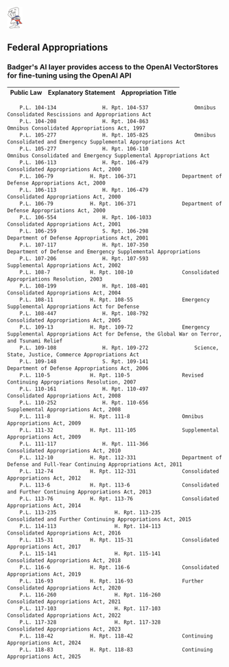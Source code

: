 ![](https://github.com/is-leeroy-jenkins/Badger/blob/master/Resources/Assets/GitHubImages/Appropriation.png)
## Federal Appropriations


### Badger's AI layer provides access to the OpenAI VectorStores for fine-tuning using the OpenAI API

|               Public Law                     |           Explanatory Statement       |	  	Appropriation Title			                                                  |   
| -------------------------------------------- | --------------------------------------|----------------------------------------------------------------------------------------------------------|
		P.L. 104-134			   H. Rpt. 104-537				 Omnibus Consolidated Rescissions and Appropriations Act
		P.L. 104-208			   H. Rpt. 104-863 			         Omnibus Consolidated Appropriations Act, 1997
		P.L. 105-277			   H. Rpt. 105-825				 Omnibus Consolidated and Emergency Supplemental Appropriations Act
		P.L. 105-277 			   H. Rpt. 106-110 			         Omnibus Consolidated and Emergency Supplemental Appropriations Act
		P.L. 106-113			   H. Rpt. 106-479 			         Consolidated Appropriations Act, 2000
		P.L. 106-79			   H. Rpt. 106-371				 Department of Defense Appropriations Act, 2000
		P.L. 106-113			   H. Rpt. 106-479				 Consolidated Appropriations Act, 2000
		P.L. 106-79			   H. Rpt. 106-371				 Department of Defense Appropriations Act, 2000
		P.L. 106-554			   H. Rpt. 106-1033			         Consolidated Appropriations Act, 2001
		P.L. 106-259			   S. Rpt. 106-298				 Department of Defense Appropriations Act, 2001
		P.L. 107-117			   H. Rpt. 107-350				 Department of Defense and Emergency Supplemental Appropriations
		P.L. 107-206			   H. Rpt. 107-593				 Supplemental Appropriations Act, 2002
		P.L. 108-7			   H. Rpt. 108-10				 Consolidated Appropriations Resolution, 2003
		P.L. 108-199			   H. Rpt. 108-401				 Consolidated Appropriations Act, 2004
		P.L. 108-11			   H. Rpt. 108-55				 Emergency Supplemental Appropriations Act for Defense
		P.L. 108-447			   H. Rpt. 108-792				 Consolidated Appropriations Act, 2005
		P.L. 109-13			   H. Rpt. 109-72				 Emergency Supplemental Appropriations Act for Defense, the Global War on Terror, and Tsunami Relief
		P.L. 109-108			   H. Rpt. 109-272				 Science, State, Justice, Commerce Appropriations Act
		P.L. 109-148			   S. Rpt. 109-141				 Department of Defense Appropriations Act, 2006
		P.L. 110-5			   H. Rpt. 110-5				 Revised Continuing Appropriations Resolution, 2007
		P.L. 110-161			   H. Rpt. 110-497				 Consolidated Appropriations Act, 2008
		P.L. 110-252			   H. Rpt. 110-656				 Supplemental Appropriations Act, 2008
		P.L. 111-8			   H. Rpt. 111-8				 Omnibus Appropriations Act, 2009
		P.L. 111-32			   H. Rpt. 111-105				 Supplemental Appropriations Act, 2009
		P.L. 111-117			   H. Rpt. 111-366				 Consolidated Appropriations Act, 2010
		P.L. 112-10			   H. Rpt. 112-331				 Department of Defense and Full-Year Continuing Appropriations Act, 2011
		P.L. 112-74			   H. Rpt. 112-331				 Consolidated Appropriations Act, 2012
		P.L. 113-6			   H. Rpt. 113-6				 Consolidated and Further Continuing Appropriations Act, 2013
		P.L. 113-76			   H. Rpt. 113-76				 Consolidated Appropriations Act, 2014
		P.L. 113-235		           H. Rpt. 113-235				 Consolidated and Further Continuing Appropriations Act, 2015
		P.L. 114-113		           H. Rpt. 114-113				 Consolidated Appropriations Act, 2016
		P.L. 115-31			   H. Rpt. 115-31				 Consolidated Appropriations Act, 2017
		P.L. 115-141		           H. Rpt. 115-141				 Consolidated Appropriations Act, 2018
		P.L. 116-6			   H. Rpt. 116-6				 Consolidated Appropriations Act, 2019
		P.L. 116-93			   H. Rpt. 116-93				 Further Consolidated Appropriations Act, 2020
		P.L. 116-260		           H. Rpt. 116-260				 Consolidated Appropriations Act, 2021
		P.L. 117-103		           H. Rpt. 117-103				 Consolidated Appropriations Act, 2022
		P.L. 117-328		           H. Rpt. 117-328				 Consolidated Appropriations Act, 2023
		P.L. 118-42			   H. Rpt. 118-42				 Continuing Appropriations Act, 2024
		P.L. 118-83			   H. Rpt. 118-83				 Continuing Appropriations Act, 2025
